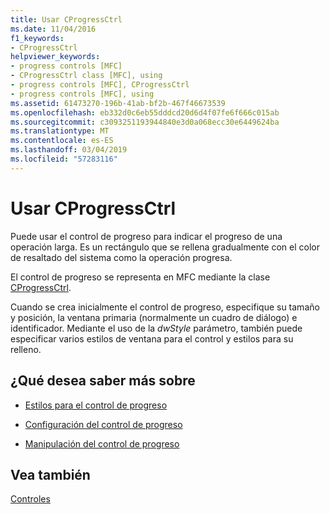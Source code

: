 ```yaml
---
title: Usar CProgressCtrl
ms.date: 11/04/2016
f1_keywords:
- CProgressCtrl
helpviewer_keywords:
- progress controls [MFC]
- CProgressCtrl class [MFC], using
- progress controls [MFC], CProgressCtrl
- progress controls [MFC], using
ms.assetid: 61473270-196b-41ab-bf2b-467f46673539
ms.openlocfilehash: eb332d0c6eb55dddcd20d6d4f07fe6f666c015ab
ms.sourcegitcommit: c3093251193944840e3d0a068ecc30e6449624ba
ms.translationtype: MT
ms.contentlocale: es-ES
ms.lasthandoff: 03/04/2019
ms.locfileid: "57283116"
---
```

# <a name="using-cprogressctrl"></a>Usar CProgressCtrl

Puede usar el control de progreso para indicar el progreso de una operación larga. Es un rectángulo que se rellena gradualmente con el color de resaltado del sistema como la operación progresa.

El control de progreso se representa en MFC mediante la clase [CProgressCtrl](../mfc/reference/cprogressctrl-class.md).

Cuando se crea inicialmente el control de progreso, especifique su tamaño y posición, la ventana primaria (normalmente un cuadro de diálogo) e identificador. Mediante el uso de la *dwStyle* parámetro, también puede especificar varios estilos de ventana para el control y estilos para su relleno.

## <a name="what-do-you-want-to-know-more-about"></a>¿Qué desea saber más sobre

- [Estilos para el control de progreso](../mfc/styles-for-the-progress-control.md)

- [Configuración del control de progreso](../mfc/settings-for-the-progress-control.md)

- [Manipulación del control de progreso](../mfc/manipulating-the-progress-control.md)

## <a name="see-also"></a>Vea también

[Controles](../mfc/controls-mfc.md)
